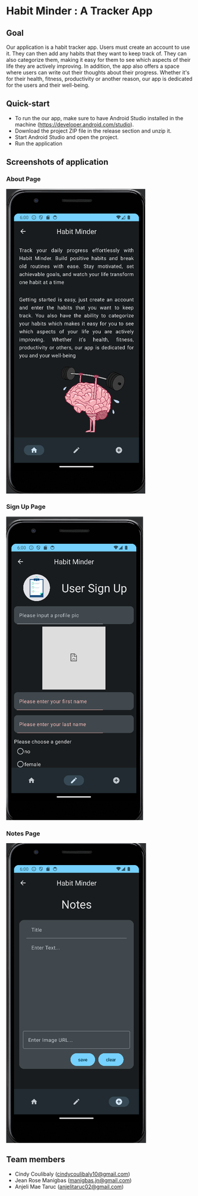 # Habit Minder : A Tracker App

## Goal
Our application is a habit tracker app. Users must create an account to use it. They can then add any habits that they want to keep track of. They can also categorize them, making it easy for them to see which aspects of their life they are actively improving. In addition, the app also offers a space where users can write out their thoughts about their progress. Whether it's for their health, fitness, productivity or another reason, our app is dedicated for the users and their well-being. 

## Quick-start
- To run the our app, make sure to have Android Studio installed in the machine (https://developer.android.com/studio).
- Download the project ZIP file in the release section and unzip it.
- Start Android Studio and open the project.
- Run the application



## Screenshots of application
### About Page
![image](./AppScreenshots/about.png)

### Sign Up Page
![image](./AppScreenshots/signup.png)

### Notes Page
![image](./AppScreenshots/note.png)

## Team members
- Cindy Coulibaly (cindycoulibaly10@gmail.com)
- Jean Rose Manigbas (manigbas.jn@gmail.com)
- Anjeli Mae Taruc (anjelitaruc02@gmail.com)

